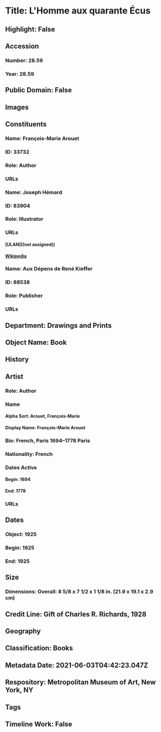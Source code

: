 # Title: L'Homme aux quarante Écus
## Highlight: False
## Accession
### Number: 28.59
### Year: 28.59
## Public Domain: False
## Images
## Constituents
### Name: François-Marie Arouet
### ID: 33732
### Role: Author
### URLs
### Name: Joseph Hémard
### ID: 83904
### Role: Illustrator
### URLs
#### [ULAN]((not assigned))
#### [Wikipedia](https://www.wikidata.org/wiki/Q3185105)
### Name: Aux Dépens de René Kieffer
### ID: 88538
### Role: Publisher
### URLs
## Department: Drawings and Prints
## Object Name: Book
## History
## Artist
### Role: Author
### Name
#### Alpha Sort: Arouet, François-Marie
#### Display Name: François-Marie Arouet
### Bio: French, Paris 1694–1778 Paris
### Nationality: French
### Dates Active
#### Begin: 1694
#### End: 1778
### URLs
## Dates
### Object: 1925
### Begin: 1925
### End: 1925
## Size
### Dimensions: Overall: 8 5/8 x 7 1/2 x 1 1/8 in. (21.9 x 19.1 x 2.9 cm)
## Credit Line: Gift of Charles R. Richards, 1928
## Geography
## Classification: Books
## Metadata Date: 2021-06-03T04:42:23.047Z
## Respository: Metropolitan Museum of Art, New York, NY
## Tags
## Timeline Work: False